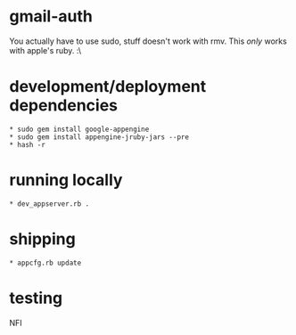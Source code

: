 gmail-auth
==========

You actually have to use sudo, stuff doesn't work with rmv.   This *only* works with apple's ruby. :\

development/deployment dependencies
===================================

    * sudo gem install google-appengine
    * sudo gem install appengine-jruby-jars --pre
    * hash -r

running locally
===============

    * dev_appserver.rb .

shipping
========
    * appcfg.rb update

testing
=======

NFI
